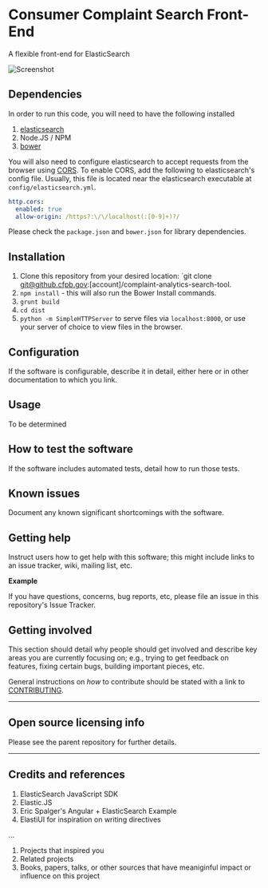 # Consumer Complaint Search Front-End

A flexible front-end for ElasticSearch

![Screenshot](screenshot.png)


## Dependencies

In order to run this code, you will need to have the following installed
  1. [elasticsearch](http://www.elasticsearch.org/guide/en/elasticsearch/guide/current/_installing_elasticsearch.html)
  2. Node.JS / NPM
  3. [bower](http://bower.io/#install-bower)

You will also need to configure elasticsearch to accept requests from the browser using [CORS](http://en.wikipedia.org/wiki/Cross-origin_resource_sharing). To enable CORS, add the following to elasticsearch's config file. Usually, this file is located near the elasticsearch executable at `config/elasticsearch.yml`.

```yml
http.cors:
  enabled: true
  allow-origin: /https?:\/\/localhost(:[0-9]+)?/
```

Please check the `package.json` and `bower.json` for library dependencies.

## Installation
1.  Clone this repository from your desired location: `git clone git@github.cfpb.gov:[account]/complaint-analytics-search-tool.
2.  `npm install` - this will also run the Bower Install commands.
3.  `grunt build`
4.  `cd dist`
5.  `python -m SimpleHTTPServer` to serve files via `localhost:8000`, or use your server of choice to view files in the browser.

## Configuration

If the software is configurable, describe it in detail, either here or in other documentation to which you link.

## Usage

To be determined

## How to test the software

If the software includes automated tests, detail how to run those tests.

## Known issues

Document any known significant shortcomings with the software.

## Getting help

Instruct users how to get help with this software; this might include links to an issue tracker, wiki, mailing list, etc.

**Example**

If you have questions, concerns, bug reports, etc, please file an issue in this repository's Issue Tracker.

## Getting involved

This section should detail why people should get involved and describe key areas you are
currently focusing on; e.g., trying to get feedback on features, fixing certain bugs, building
important pieces, etc.

General instructions on _how_ to contribute should be stated with a link to [CONTRIBUTING](CONTRIBUTING.md).


----

## Open source licensing info
Please see the parent repository for further details.


----

## Credits and references

1. ElasticSearch JavaScript SDK
2. Elastic.JS
3. Eric Spalger's Angular + ElasticSearch Example
4. ElastiUI for inspiration on writing directives

...
1. Projects that inspired you
2. Related projects
3. Books, papers, talks, or other sources that have meaniginful impact or influence on this project
